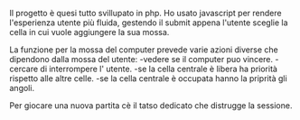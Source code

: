 Il progetto è quesi tutto svillupato in php.
Ho usato javascript per rendere l'esperienza utente più fluida, gestendo il submit appena l'utente sceglie la cella in cui vuole aggiungere la sua mossa.

La funzione per la mossa del computer prevede varie azioni diverse che dipendono dalla mossa del utente:
  -vedere se il computer puo vincere.
  -cercare di interrompere l' utente.
  -se la cella centrale è libera ha priorità rispetto alle altre celle.
  -se la cella centrale è occupata hanno la priprità gli angoli.

Per giocare una nuova partita cè il tatso dedicato che distrugge la sessione.
